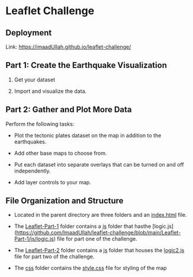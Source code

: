 # Leaflet Challenge

## Deployment
Link: https://imaadUllah.github.io/leaflet-challenge/

## Part 1: Create the Earthquake Visualization

1. Get your dataset

2. Import and visualize the data.

## Part 2: Gather and Plot More Data

Perform the following tasks:

  * Plot the tectonic plates dataset on the map in addition to the earthquakes.

  * Add other base maps to choose from.

  * Put each dataset into separate overlays that can be turned on and off independently.

  * Add layer controls to your map.
  
## File Organization and Structure

* Located in the parent directory are three folders and an [index.html](https://github.com/ImaadUllah/leaflet-challenge/blob/main/index.html) file.
* The [Leaflet-Part-1](https://github.com/ImaadUllah/leaflet-challenge/tree/main/Leaflet-Part-1) folder contains a [js](https://github.com/ImaadUllah/leaflet-challenge/tree/main/Leaflet-Part-1/js) folder that hasthe [logic.js] (https://github.com/ImaadUllah/leaflet-challenge/blob/main/Leaflet-Part-1/js/logic.js) file for part one of the challenge.

* The [Leaflet-Part-2](https://github.com/ImaadUllah/leaflet-challenge/tree/main/Leaflet-Part-2) folder contains a [js](https://github.com/ImaadUllah/leaflet-challenge/tree/main/Leaflet-Part-2/js) folder that houses the [logic2.js](https://github.com/ImaadUllah/leaflet-challenge/blob/main/Leaflet-Part-2/js/logic2.js) file for part two of the challenge.

* The [css](https://github.com/ImaadUllah/leaflet-challenge/tree/main/css) folder contains the [style.css](https://github.com/ImaadUllah/leaflet-challenge/blob/main/css/style.css) file for styling of the map

